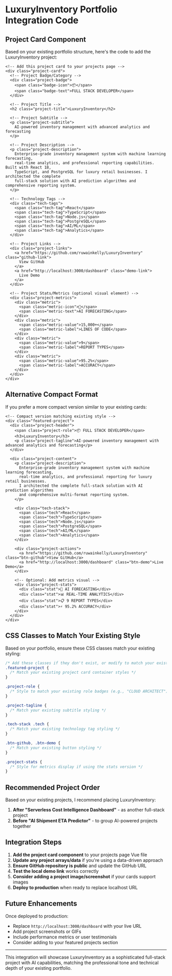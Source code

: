 # LuxuryInventory Portfolio Integration Code

## Project Card Component

Based on your existing portfolio structure, here's the code to add the LuxuryInventory project:

```vue
<!-- Add this project card to your projects page -->
<div class="project-card">
  <!-- Project Badge/Category -->
  <div class="project-badge">
    <span class="badge-icon">📦</span>
    <span class="badge-text">FULL STACK DEVELOPER</span>
  </div>

  <!-- Project Title -->
  <h2 class="project-title">LuxuryInventory</h2>

  <!-- Project Subtitle -->
  <p class="project-subtitle">
    AI-powered inventory management with advanced analytics and forecasting
  </p>

  <!-- Project Description -->
  <p class="project-description">
    Enterprise-grade inventory management system with machine learning forecasting, 
    real-time analytics, and professional reporting capabilities. Built with React 18, 
    TypeScript, and PostgreSQL for luxury retail businesses. I architected the complete 
    full-stack solution with AI prediction algorithms and comprehensive reporting system.
  </p>

  <!-- Technology Tags -->
  <div class="tech-tags">
    <span class="tech-tag">React</span>
    <span class="tech-tag">TypeScript</span>
    <span class="tech-tag">Node.js</span>
    <span class="tech-tag">PostgreSQL</span>
    <span class="tech-tag">AI/ML</span>
    <span class="tech-tag">Analytics</span>
  </div>

  <!-- Project Links -->
  <div class="project-links">
    <a href="https://github.com/ruwainkelly/LuxuryInventory" class="github-link">
      View GitHub
    </a>
    <a href="http://localhost:3000/dashboard" class="demo-link">
      Live Demo
    </a>
  </div>

  <!-- Project Stats/Metrics (optional visual element) -->
  <div class="project-metrics">
    <div class="metric">
      <span class="metric-icon">🤖</span>
      <span class="metric-text">AI FORECASTING</span>
    </div>
    <div class="metric">
      <span class="metric-value">15,000+</span>
      <span class="metric-label">LINES OF CODE</span>
    </div>
    <div class="metric">
      <span class="metric-value">9</span>
      <span class="metric-label">REPORT TYPES</span>
    </div>
    <div class="metric">
      <span class="metric-value">95.2%</span>
      <span class="metric-label">ACCURACY</span>
    </div>
  </div>
</div>
```

## Alternative Compact Format

If you prefer a more compact version similar to your existing cards:

```vue
<!-- Compact version matching existing style -->
<div class="featured-project">
  <div class="project-header">
    <span class="project-role">📦 FULL STACK DEVELOPER</span>
    <h3>LuxuryInventory</h3>
    <p class="project-tagline">AI-powered inventory management with advanced analytics and forecasting</p>
  </div>
  
  <div class="project-content">
    <p class="project-description">
      Enterprise-grade inventory management system with machine learning forecasting, 
      real-time analytics, and professional reporting for luxury retail businesses. 
      I architected the complete full-stack solution with AI prediction algorithms 
      and comprehensive multi-format reporting system.
    </p>
    
    <div class="tech-stack">
      <span class="tech">React</span>
      <span class="tech">TypeScript</span>
      <span class="tech">Node.js</span>
      <span class="tech">PostgreSQL</span>
      <span class="tech">AI/ML</span>
      <span class="tech">Analytics</span>
    </div>
    
    <div class="project-actions">
      <a href="https://github.com/ruwainkelly/LuxuryInventory" class="btn-github">View GitHub</a>
      <a href="http://localhost:3000/dashboard" class="btn-demo">Live Demo</a>
    </div>
    
    <!-- Optional: Add metrics visual -->
    <div class="project-stats">
      <div class="stat">🤖 AI FORECASTING</div>
      <div class="stat">📊 REAL-TIME ANALYTICS</div>
      <div class="stat">📋 9 REPORT TYPES</div>
      <div class="stat">⚡ 95.2% ACCURACY</div>
    </div>
  </div>
</div>
```

## CSS Classes to Match Your Existing Style

Based on your portfolio, ensure these CSS classes match your existing styling:

```css
/* Add these classes if they don't exist, or modify to match your existing styles */
.featured-project {
  /* Match your existing project card container styles */
}

.project-role {
  /* Style to match your existing role badges (e.g., "CLOUD ARCHITECT") */
}

.project-tagline {
  /* Match your existing subtitle styling */
}

.tech-stack .tech {
  /* Match your existing technology tag styling */
}

.btn-github, .btn-demo {
  /* Match your existing button styling */
}

.project-stats {
  /* Style for metrics display if using the stats version */
}
```

## Recommended Project Order

Based on your existing projects, I recommend placing LuxuryInventory:

1. **After "Serverless Cost Intelligence Dashboard"** - as another full-stack project
2. **Before "AI Shipment ETA Predictor"** - to group AI-powered projects together

## Integration Steps

1. **Add the project card component** to your projects page Vue file
2. **Update any project arrays/data** if you're using a data-driven approach
3. **Ensure GitHub repository is public** and update the GitHub URL
4. **Test the local demo link** works correctly
5. **Consider adding a project image/screenshot** if your cards support images
6. **Deploy to production** when ready to replace localhost URL

## Future Enhancements

Once deployed to production:
- Replace `http://localhost:3000/dashboard` with your live URL
- Add project screenshots or GIFs
- Include performance metrics or user testimonials
- Consider adding to your featured projects section

---

This integration will showcase LuxuryInventory as a sophisticated full-stack project with AI capabilities, matching the professional tone and technical depth of your existing portfolio.
